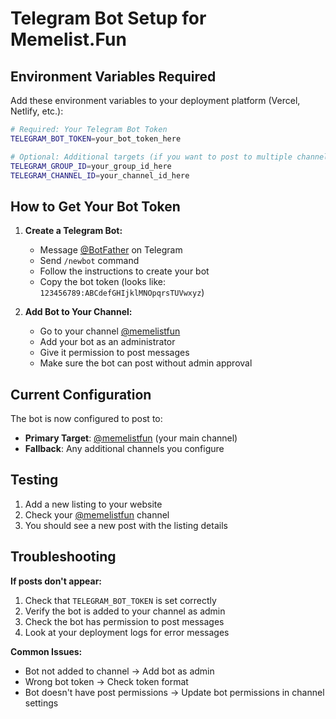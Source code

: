 # Telegram Bot Setup for Memelist.Fun

## Environment Variables Required

Add these environment variables to your deployment platform (Vercel, Netlify, etc.):

```bash
# Required: Your Telegram Bot Token
TELEGRAM_BOT_TOKEN=your_bot_token_here

# Optional: Additional targets (if you want to post to multiple channels)
TELEGRAM_GROUP_ID=your_group_id_here
TELEGRAM_CHANNEL_ID=your_channel_id_here
```

## How to Get Your Bot Token

1. **Create a Telegram Bot:**
   - Message [@BotFather](https://t.me/BotFather) on Telegram
   - Send `/newbot` command
   - Follow the instructions to create your bot
   - Copy the bot token (looks like: `123456789:ABCdefGHIjklMNOpqrsTUVwxyz`)

2. **Add Bot to Your Channel:**
   - Go to your channel [@memelistfun](https://t.me/memelistfun)
   - Add your bot as an administrator
   - Give it permission to post messages
   - Make sure the bot can post without admin approval

## Current Configuration

The bot is now configured to post to:
- **Primary Target**: [@memelistfun](https://t.me/memelistfun) (your main channel)
- **Fallback**: Any additional channels you configure

## Testing

1. Add a new listing to your website
2. Check your [@memelistfun](https://t.me/memelistfun) channel
3. You should see a new post with the listing details

## Troubleshooting

**If posts don't appear:**
1. Check that `TELEGRAM_BOT_TOKEN` is set correctly
2. Verify the bot is added to your channel as admin
3. Check the bot has permission to post messages
4. Look at your deployment logs for error messages

**Common Issues:**
- Bot not added to channel → Add bot as admin
- Wrong bot token → Check token format
- Bot doesn't have post permissions → Update bot permissions in channel settings

